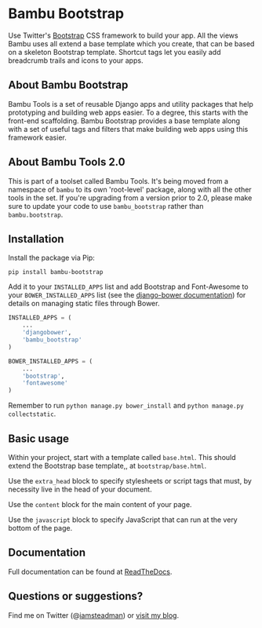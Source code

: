 # Bambu Bootstrap

Use Twitter's [Bootstrap](http://twitter.github.com/bootstrap/) CSS framework to build your app. All the views Bambu uses all extend a base template which you create, that can be based on a skeleton Bootstrap template. Shortcut tags let you easily add breadcrumb trails and icons to your apps.

## About Bambu Bootstrap

Bambu Tools is a set of reusable Django apps and utility packages that help prototyping and building web apps
easier. To a degree, this starts with the front-end scaffolding. Bambu Bootstrap provides a base template along
with a set of useful tags and filters that make building web apps using this framework easier.

## About Bambu Tools 2.0

This is part of a toolset called Bambu Tools. It's being moved from a namespace of `bambu` to its own
'root-level' package, along with all the other tools in the set. If you're upgrading from a version prior
to 2.0, please make sure to update your code to use `bambu_bootstrap` rather than `bambu.bootstrap`.

## Installation

Install the package via Pip:

```
pip install bambu-bootstrap
```

Add it to your `INSTALLED_APPS` list and add Bootstrap and Font-Awesome to your `BOWER_INSTALLED_APPS`
list (see the [django-bower documentation](http://django-bower.readthedocs.org/en/latest/)) for details on
managing static files through Bower.

```python
INSTALLED_APPS = (
    ...
    'djangobower',
    'bambu_bootstrap'
)

BOWER_INSTALLED_APPS = (
    ...
    'bootstrap',
    'fontawesome'
)
```

Remember to run `python manage.py bower_install` and `python manage.py collectstatic`.

## Basic usage

Within your project, start with a template called `base.html`. This should extend the Bootstrap base template,,
at `bootstrap/base.html`.

Use the `extra_head` block to specify stylesheets or script tags that must, by necessity live in the head of
your document.

Use the `content` block for the main content of your page.

Use the `javascript` block to specify JavaScript that can run at the very bottom of the page.

## Documentation

Full documentation can be found at [ReadTheDocs](http://bambu-bootstrap.readthedocs.org/).

## Questions or suggestions?

Find me on Twitter (@[iamsteadman](https://twitter.com/iamsteadman))
or [visit my blog](http://steadman.io/).

